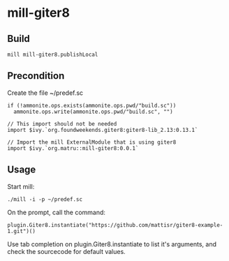 # mill-giter8

## Build
```mill mill-giter8.publishLocal```


## Precondition
Create the file ~/predef.sc
```
if (!ammonite.ops.exists(ammonite.ops.pwd/"build.sc"))
  ammonite.ops.write(ammonite.ops.pwd/"build.sc", "")

// This import should not be needed
import $ivy.`org.foundweekends.giter8:giter8-lib_2.13:0.13.1`

// Import the mill ExternalModule that is using giter8
import $ivy.`org.matru::mill-giter8:0.0.1`
```

## Usage
Start mill:
```
./mill -i -p ~/predef.sc
```

On the prompt, call the command:
```
plugin.Giter8.instantiate("https://github.com/mattisr/giter8-example-1.git")()
```

Use tab completion on plugin.Giter8.instantiate to list it's arguments, 
and check the sourcecode for default values.

